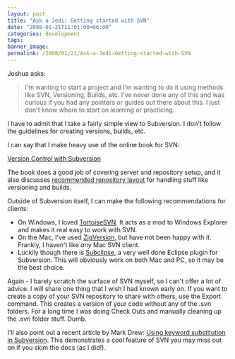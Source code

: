 ```yaml
---
layout: post
title: "Ask a Jedi: Getting started with SVN"
date: "2008-01-21T11:01:00+06:00"
categories: development 
tags: 
banner_image: 
permalink: /2008/01/21/Ask-a-Jedi-Getting-started-with-SVN
---
```


Joshua asks:

<blockquote>
<p>
I'm wanting to start a project and I'm wanting to do it using methods like SVN, Versioning, Builds, etc. I've never done any of this and was curious if you had any pointers or guides out there about this. I just don't know where to start on learning or practicing.
</p>
</blockquote>

I have to admit that I take a fairly simple view to Subversion. I don't follow the guidelines for creating versions, builds, etc. 

I can say that I make heavy use of the online book for SVN:

<a href="http://svnbook.red-bean.com/">Version Control with
Subversion</a>

The book does a good job of covering server and repository setup, and it also discusses <a href="http://svnbook.red-bean.com/en/1.4/svn.tour.importing.html#svn.tour.importing.layout">recommended repository layout</a> for handling stuff like versioning and builds. 

Outside of Subversion itself, I can make the following recommendations for clients:

<ul>
<li>On Windows, I loved <a href="http://tortoisesvn.tigris.org/">TortoiseSVN</a>. It acts as a mod to Windows Explorer and makes it real easy to work with SVN.
<li>On the Mac, I've used <a href="http://zigversion.com/">ZigVersion</a>, but have not been happy with it. Frankly, I haven't like <i>any</i> Mac SVN client. 
<li>Luckily though there is <a href="http://subclipse.tigris.org/">Subclipse</a>, a very well done Eclipse plugin for Subversion. This will obviously work on both Mac and PC, so it may be the best choice.
</ul>

Again - I barely scratch the surface of SVN myself, so I can't offer a lot of advice. I will share one thing that I wish I had known early on. If you want to create a copy of your SVN repository to share with others, use the Export command. This creates a version of your code without any of the .svn folders. For a long time I was doing Check Outs and manually cleaning up the .svn folder stuff. Dumb.

I'll also point out a recent article by Mark Drew: <a href="http://www.markdrew.co.uk/blog/index.cfm/2008/1/11/Using-keyword-substitution-in-Subversion">Using keyword substitution in Subversion</a>. This demonstrates a cool feature of SVN you may miss out on if you skim the docs (as I did!).